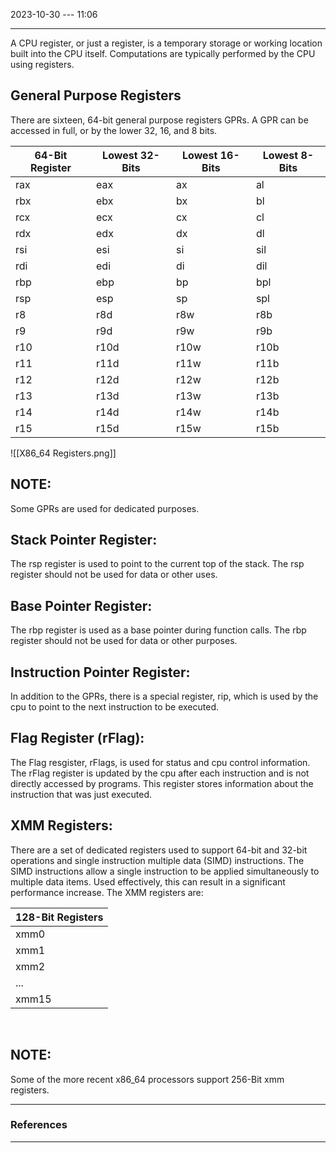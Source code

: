2023-10-30  ---  11:06
___
A CPU register, or just a register, is a temporary storage or working location built into the CPU itself. Computations are typically performed by the CPU using registers.
## General Purpose Registers

There are sixteen, 64-bit general purpose registers GPRs. A GPR can be accessed in full, or by the lower 32, 16, and 8 bits.

|64-Bit Register|Lowest 32-Bits |Lowest 16-Bits|Lowest 8-Bits|
|-----|----|----|----|
| rax | eax| ax | al |
| rbx | ebx | bx | bl|
| rcx | ecx | cx | cl|
| rdx | edx | dx | dl|
| rsi | esi | si | sil|
| rdi | edi | di | dil|
| rbp | ebp | bp | bpl |
| rsp | esp | sp | spl |
| r8 | r8d | r8w | r8b |
| r9 | r9d | r9w | r9b |
| r10 | r10d | r10w | r10b |
| r11 | r11d | r11w | r11b |
| r12 | r12d | r12w | r12b |
| r13 | r13d | r13w | r13b |
| r14 | r14d | r14w | r14b |
| r15 | r15d | r15w | r15b |


![[X86_64 Registers.png]]
## NOTE: 
Some GPRs are used for dedicated purposes.
<br>
## Stack Pointer Register:
 The rsp register is used to point to the current top of the stack. The rsp register should not be used for data or other uses.
<br>
## Base Pointer Register:
 The rbp register is used as a base pointer during function calls. The rbp register should not be used for data or other purposes.
<br>
## Instruction Pointer Register:
 In addition to the GPRs, there is a special register, rip, which is used by the cpu to point to the next instruction to be executed.
<br>
## Flag Register (rFlag):
 The Flag resgister, rFlags, is used for status and cpu control information. The rFlag register is updated by the cpu after each instruction and is not directly accessed by programs. This register stores information about the instruction that was just executed.
<br>
## XMM Registers:
 There are a set of dedicated registers used to support 64-bit and 32-bit operations and single instruction multiple data (SIMD) instructions. The SIMD instructions allow a single instruction to be applied simultaneously to multiple data items. Used effectively, this can result in a significant performance increase. The XMM registers are:
 
 | 128-Bit Registers|
 |------------------|
 | xmm0 |
 | xmm1 |
 | xmm2 |
 | ...|
 | xmm15 |
<br>

## NOTE:
Some of the more recent x86_64 processors support 256-Bit xmm registers.



---
### References
---